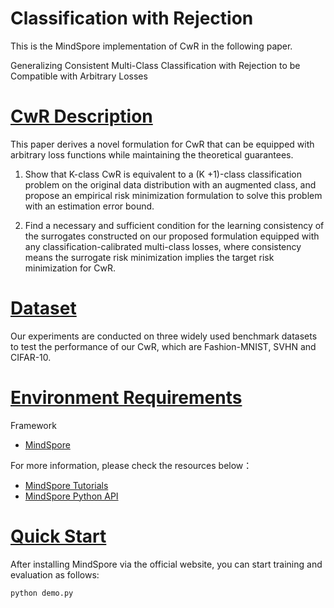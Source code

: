 # Classification with Rejection

This is the MindSpore implementation of CwR in the following paper.

Generalizing Consistent Multi-Class Classification with Rejection to be Compatible with Arbitrary Losses

# [CwR Description](#contents)

This paper derives a novel formulation for CwR that can be equipped with arbitrary loss functions while maintaining the theoretical guarantees. 

1) Show that K-class CwR is equivalent to a (K +1)-class classification problem on the original data distribution with an augmented class, and propose an empirical risk minimization formulation to solve this problem with an estimation error bound.

2)  Find a necessary and sufficient condition for the learning consistency of the surrogates constructed on our proposed formulation equipped with any classification-calibrated multi-class losses, where consistency means the surrogate risk minimization implies the target risk minimization for CwR.

# [Dataset](#contents)

Our experiments are conducted on three widely used benchmark datasets to test the performance of our CwR, which are Fashion-MNIST, SVHN and CIFAR-10.

# [Environment Requirements](#contents)

Framework

- [MindSpore](https://gitee.com/mindspore/mindspore)

For more information, please check the resources below：

- [MindSpore Tutorials](https://www.mindspore.cn/tutorials/en/master/index.html)
- [MindSpore Python API](https://www.mindspore.cn/docs/api/en/master/index.html)

# [Quick Start](#contents)

After installing MindSpore via the official website, you can start training and evaluation as follows:

```bash
python demo.py
```
